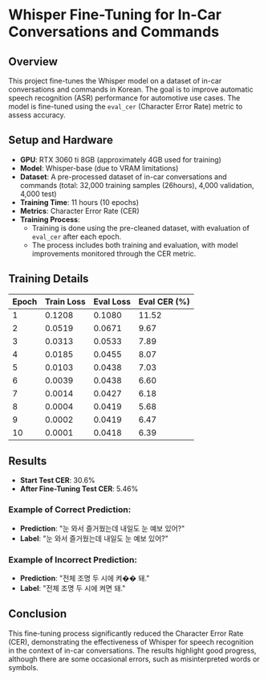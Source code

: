 # Whisper Fine-Tuning for In-Car Conversations and Commands

## Overview
This project fine-tunes the Whisper model on a dataset of in-car conversations and commands in Korean. The goal is to improve automatic speech recognition (ASR) performance for automotive use cases. The model is fine-tuned using the `eval_cer` (Character Error Rate) metric to assess accuracy.

## Setup and Hardware
- **GPU**: RTX 3060 ti 8GB (approximately 4GB used for training)
- **Model**: Whisper-base (due to VRAM limitations)
- **Dataset**: A pre-processed dataset of in-car conversations and commands (total: 32,000 training samples (26hours), 4,000 validation, 4,000 test)
- **Training Time**: 11 hours (10 epochs)
- **Metrics**: Character Error Rate (CER)
- **Training Process**: 
  - Training is done using the pre-cleaned dataset, with evaluation of `eval_cer` after each epoch.
  - The process includes both training and evaluation, with model improvements monitored through the CER metric.

## Training Details
| Epoch | Train Loss | Eval Loss | Eval CER (%) |
|-------|------------|-----------|--------------|
| 1     | 0.1208     | 0.1080    | 11.52        |
| 2     | 0.0519     | 0.0671    | 9.67         |
| 3     | 0.0313     | 0.0533    | 7.89         |
| 4     | 0.0185     | 0.0455    | 8.07         |
| 5     | 0.0103     | 0.0438    | 7.03         |
| 6     | 0.0039     | 0.0438    | 6.60         |
| 7     | 0.0014     | 0.0427    | 6.18         |
| 8     | 0.0004     | 0.0419    | 5.68         |
| 9     | 0.0002     | 0.0419    | 6.47         |
| 10    | 0.0001     | 0.0418    | 6.39         |

## Results
- **Start Test CER**: 30.6%
- **After Fine-Tuning Test CER**: 5.46%

### Example of Correct Prediction:
- **Prediction**: "눈 와서 즐거웠는데 내일도 눈 예보 있어?"
- **Label**: "눈 와서 즐거웠는데 내일도 눈 예보 있어?"

### Example of Incorrect Prediction:
- **Prediction**: "전체 조명 두 시에 켜�� 돼."
- **Label**: "전체 조명 두 시에 켜면 돼."

## Conclusion
This fine-tuning process significantly reduced the Character Error Rate (CER), demonstrating the effectiveness of Whisper for speech recognition in the context of in-car conversations. The results highlight good progress, although there are some occasional errors, such as misinterpreted words or symbols.
